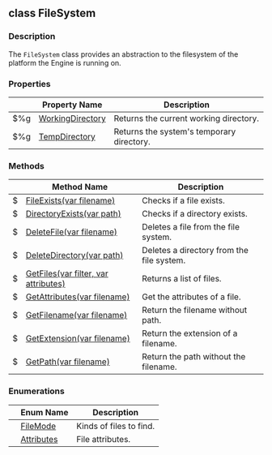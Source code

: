 ## class FileSystem ##

### Description ###
The `FileSystem` class provides an abstraction to the filesystem of the platform the Engine is running on.

### Properties ###
| | Property Name | Description |
|-|-------------- | ------------|
|$%g| [WorkingDirectory](/IO/FileSystem/WorkingDirectory) | Returns the current working directory. |
|$%g| [TempDirectory](/IO/FileSystem/TempDirectory) | Returns the system's temporary directory. |

### Methods ###
| | Method Name | Description |
|-|------------ | ------------|
|$| [FileExists(var filename)](/IO/FileSystem/FileExists) | Checks if a file exists. |
|$| [DirectoryExists(var path)](/IO/FileSystem/DirectoryExists) | Checks if a directory exists. |
|$| [DeleteFile(var filename)](/IO/FileSystem/DeleteFile) | Deletes a file from the file system. |
|$| [DeleteDirectory(var path)](/IO/FileSystem/DeleteDirectory) | Deletes a directory from the file system. |
|$| [GetFiles(var filter, var attributes)](/IO/FileSystem/GetFiles) | Returns a list of files. |
|$| [GetAttributes(var filename)](/IO/FileSystem/GetAttributes) | Get the attributes of a file. |
|$| [GetFilename(var filename)](/IO/FileSystem/GetFilename) | Return the filename without path. |
|$| [GetExtension(var filename)](/IO/FileSystem/GetExtension) | Return the extension of a filename. |
|$| [GetPath(var filename)](/IO/FileSystem/GetPath) | Return the path without the filename. |

### Enumerations ###
| | Enum Name | Description |
|-|---------- | ------------|
| | [FileMode](/IO/FileSystem/FileModeEnum) | Kinds of files to find. |
| | [Attributes](/IO/FileSystem/AttributesEnum) | File attributes. |
